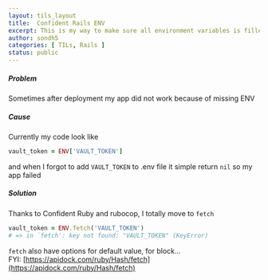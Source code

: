 ```yaml
---
layout: tils_layout
title:  Confident Rails ENV
excerpt: This is my way to make sure all environment variables is filled
author: sondh5
categories: [ TILs, Rails ]
status: public
---
```


##### Problem

Sometimes after deployment my app did not work because of missing ENV

##### Cause

Currently my code look like

```ruby
vault_token = ENV['VAULT_TOKEN']
```

and when I forgot to add `VAULT_TOKEN` to .env file it simple return `nil` so my app failed

##### Solution

Thanks to Confident Ruby and rubocop, I totally move to `fetch`


```ruby
vault_token = ENV.fetch('VAULT_TOKEN')
# => in `fetch': key not found: "VAULT_TOKEN" (KeyError)
```

`fetch` also have options for default value, for block... <br />
FYI: [https://apidock.com/ruby/Hash/fetch](https://apidock.com/ruby/Hash/fetch)
